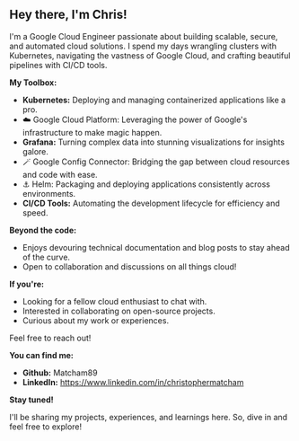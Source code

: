 ## Hey there, I'm Chris!

I'm a Google Cloud Engineer passionate about building scalable, secure, and automated cloud solutions. I spend my days wrangling clusters with Kubernetes, navigating the vastness of Google Cloud, and crafting beautiful pipelines with CI/CD tools.

**My Toolbox:**

* **Kubernetes:** Deploying and managing containerized applications like a pro.
* ☁️ Google Cloud Platform: Leveraging the power of Google's infrastructure to make magic happen.
* **Grafana:** Turning complex data into stunning visualizations for insights galore.
* 🪄 Google Config Connector: Bridging the gap between cloud resources and code with ease.
* ⚓️ Helm: Packaging and deploying applications consistently across environments.
* **CI/CD Tools:** Automating the development lifecycle for efficiency and speed.

**Beyond the code:**

* Enjoys devouring technical documentation and blog posts to stay ahead of the curve.
* Open to collaboration and discussions on all things cloud!

**If you're:**

* Looking for a fellow cloud enthusiast to chat with.
* Interested in collaborating on open-source projects.
* Curious about my work or experiences.

Feel free to reach out!

**You can find me:**

* **Github:** Matcham89
* **LinkedIn:** https://www.linkedin.com/in/christophermatcham

**Stay tuned!**

I'll be sharing my projects, experiences, and learnings here. So, dive in and feel free to explore!
